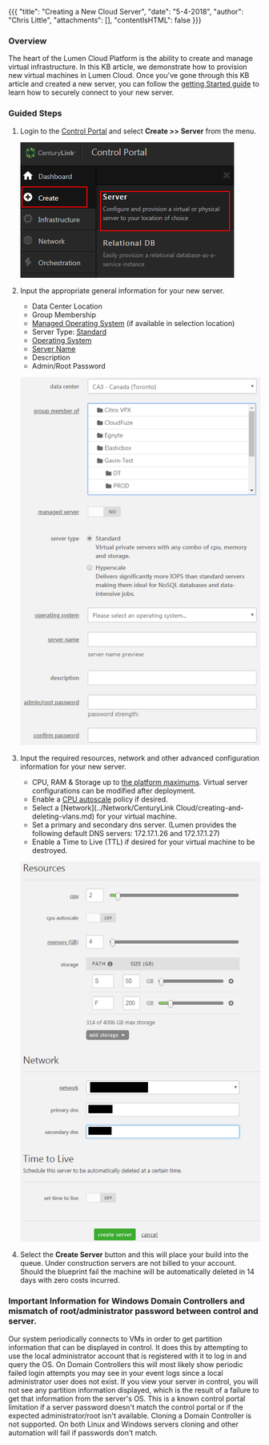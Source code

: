 {{{
  "title": "Creating a New Cloud Server",
  "date": "5-4-2018",
  "author": "Chris Little",
  "attachments": [],
  "contentIsHTML": false
}}}

### Overview
The heart of the Lumen Cloud Platform is the ability to create and manage virtual infrastructure. In this KB article, we demonstrate how to provision new virtual machines in Lumen Cloud. Once you've gone through this KB article and created a new server, you can follow the [getting Started guide](../Servers/getting-started-how-to-securely-connect-to-your-server.md) to learn how to securely connect to your new server.

### Guided Steps

1. Login to the [Control Portal](//control.ctl.io) and select **Create >> Server** from the menu.

    ![create server menu](../images/creating-a-new-enterprise-cloud-server-01.png)

2. Input the appropriate general information for your new server.
    * Data Center Location
    * Group Membership
    * [Managed Operating System](https://www.ctl.io/managed-services/operating-system/) (if available in selection location)
    * Server Type: [Standard](https://www.ctl.io/servers/)
    * [Operating System](../Support/supported-operating-systems.md)
    * [Server Name](../Servers/server-naming-convention.md)
    * Description
    * Admin/Root Password

    ![create server inputs](../images/creating-a-new-enterprise-cloud-server-02.png)

3. Input the required resources, network and other advanced configuration information for your new server.
    * CPU, RAM & Storage up to [the platform maximums](../Servers/cloud-server-instance-size-and-performance.md). Virtual server configurations can be modified after deployment.
    * Enable a [CPU autoscale](../General/Autoscale/creating-and-applying-autoscale-policies.md) policy if desired.
    * Select a [Network](../Network/CenturyLink Cloud/creating-and-deleting-vlans.md) for your virtual machine.
    * Set a primary and secondary dns server. (Lumen provides the following default DNS servers: 172.17.1.26 and 172.17.1.27)
    * Enable a Time to Live (TTL) if desired for your virtual machine to be destroyed.

    ![create server resources](../images/creating-a-new-enterprise-cloud-server-03.png)

4. Select the **Create Server** button and this will place your build into the queue.  Under construction servers are not billed to your account.  Should the blueprint fail the machine will be automatically deleted in 14 days with zero costs incurred.

### Important Information for Windows Domain Controllers and mismatch of root/administrator password between control and server.

 Our system periodically connects to VMs in order to get partition information that can be displayed in control. It does this by attempting to use the local administrator account that is registered with it to log in and query the OS. On Domain Controllers this will most likely show periodic failed login attempts you may see in your event logs since a local administrator user does not exist. If you view your server in control, you will not see any partition information displayed, which is the result of a failure to get that information from the server's OS. This is a known control portal limitation if a server password doesn't match the control portal or if the expected administrator/root isn't available. Cloning a Domain Controller is not supported. On both Linux and Windows servers cloning and other automation will fail if passwords don't match.
